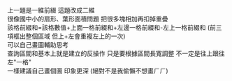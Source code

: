 上一題是一維前綴 這題改成二維<br>
很像國中小的扇形、葉形面積問題 把很多塊相加再扣掉重疊<br>
該格前綴和=該格數值+上面一格前綴和+左邊一格前綴和-左上一格前綴和 (前三項框出整個區域 但上+左會重複左上的一次)<br>
可以自己畫圖輔助思考<br>
查詢區間和基本上就是建立的反操作 只是要根據區間長寬調整 不一定是往上跟往左"一格"<br>
一樣建議自己畫個圖 印象更深 (絕對不是我偷懶不想畫ㄏㄏ)
